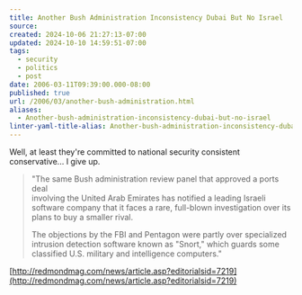 ```yaml
---
title: Another Bush Administration Inconsistency Dubai But No Israel
source: 
created: 2024-10-06 21:27:13-07:00
updated: 2024-10-10 14:59:51-07:00
tags:
  - security
  - politics
  - post
date: 2006-03-11T09:39:00.000-08:00
published: true
url: /2006/03/another-bush-administration.html
aliases:
  - Another-bush-administration-inconsistency-dubai-but-no-israel
linter-yaml-title-alias: Another-bush-administration-inconsistency-dubai-but-no-israel
---
```



Well, at least they're committed to national security consistent conservative... I give up.  
  

>   
> "The same Bush administration review panel that approved a ports deal  
> involving the United Arab Emirates has notified a leading Israeli  
> software company that it faces a rare, full-blown investigation over its  
> plans to buy a smaller rival.  
>   
> The objections by the FBI and Pentagon were partly over specialized  
> intrusion detection software known as "Snort," which guards some  
> classified U.S. military and intelligence computers."  

  
  
[http://redmondmag.com/news/article.asp?editorialsid=7219](http://redmondmag.com/news/article.asp?editorialsid=7219)